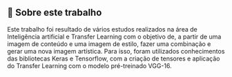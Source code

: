 ## :page_facing_up: Sobre este trabalho

Este trabalho foi resultado de vários estudos realizados na área de Inteligência artificial e Transfer Learning com o objetivo de, a partir de uma imagem de conteúdo e uma imagem de estilo, fazer uma combinação e gerar uma nova imagem artística. Para isso, foram utilizados conhecimentos das bibliotecas Keras e Tensorflow, com a criação de tensores e aplicação do Transfer Learning com o modelo pré-treinado VGG-16.

